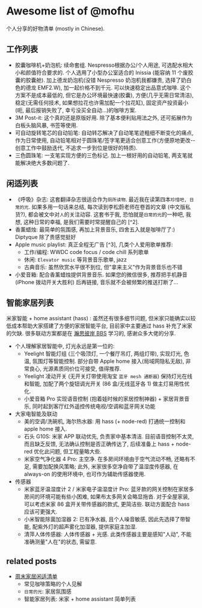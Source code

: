 # Awesome list of @mofhu

个人分享的好物清单 (mostly in Chinese).

## 工作列表

* 胶囊咖啡机+奶泡机: 续命套组. Nespresso根据办公/个人用途, 可选配水相大小和颜值符合要求的. 个人选用了小型办公室适合的 Inissia (能容纳 11 个废胶囊的胶囊舱). 加上德龙奶泡机(没错 Nespresso 奶泡机我都嫌贵, 选择了奶白色的德龙 EMF2.W), 加一起价格不到千元. 可以快速稳定出品意式咖啡. 这个方案不是成本最低的, 但它是办公环境最快速(胶囊), 方便(几乎无需日常清洁), 稳定(无需任何技术, 如果想拉花也许需加配一个拉花缸), 固定资产投资最小(呃, 最后报销失败了, 幸亏没买全自动...)的咖啡方案.
* 3M Post-it: 这个真的还是原版好用. 除了基本便利贴用法之外, 还可拓展作为白板头脑风暴, 书签等使用.
* 可自动旋转笔芯的自动铅笔: 自动转芯解决了自动笔笔迹粗细不断变化的痛点, 作为日常使用, 自动铅笔相对于圆珠笔/签字笔更适合创意工作(方便原地更改--创意工作中鼓励迭代, 不追求一步到位是很好的特质).
* 三色圆珠笔: 一支笔实现方便的三色标记. 加上一根好用的自动铅笔, 两支笔就能解决绝大多数问题了.

## 闲适列表

* 《呼吸》杂志: 这套翻译杂志很适合作为`厕所读物`. 最近我在读第四本`珍惜吧, 日常的光`. 如果多用一句话来总结, 每次读到李松蔚老师在卷首的文章 (中文版私货?), 都会被文中对`人`的关注动容. 这套书于我, 恐怕就是`日常的光`的一种吧, 我想, 这种日常的幸福, 是我们需要时常提醒自己的 [^2].
* 香薰蜡烛: 最简单的氛围感, 再加上背景音乐, 四舍五入就是咖啡厅了:) Diptyque 除了贵感觉挺好
* Apple music playlist: 真正全程无广告 [^3], 几类个人爱用歌单推荐:
    * 工作/编程: WWDC code focus / code chill 系列歌单
    * 休闲: `Elevator music` 等背景音乐歌单, jazz
    * 古典音乐: 虽然欣赏水平很不到位, 但"拿来主义"作为背景音乐也不错
* 小爱音箱: 配合香薰蜡烛提供背景音乐. 如果您的微信很多, 推荐把手机静音 (iPhone 拨动开关大胜利) 后再链接, 音乐就不会被频繁的推送打断了...

## 智能家居列表

米家智能 + home assistant (hass) : 虽然还有很多细节问题, 但米家只能确实以较低成本帮助大家搭建了方便的家居智能平台, 目前家中主要通过 hass 补充了米家的欠缺. 很多联动方案都是在 [瀚思彼岸 BBS](bbs.hassbian.com) 学习的, 感谢众多大佬的分享.

* 个人理解家居智能中, 灯光永远是第一位的:
    - Yeelight 智能灯组 (三个吸顶灯, 一个餐厅吊灯, 两组灯带), 实现灯光, 色温, 氛围灯等智能控制. 部分自带 Apple home 接入(局域网隐私无敌), 非常良心, 光源素质同价位可接受, 值得推荐.
    - Yeelight 凌动开关 (无开关灯带使用淘宝 `蓝牙 mesh 通断器`) 保持灯光在线和智能, 加配了两个旋钮调光开关 (86 盒/无线蓝牙各 1) 做主灯易用性优化.
    - 小爱音箱 Pro 实现语音控制 (抱着娃时候的家居控制神器) + 家居背景音乐, 同时起到客厅红外遥控传统电视/空调和蓝牙网关功能
* 大家电智能及联动
    - 美的空调/洗碗机, 海尔热水器: 用 hass (+ node-red) 打通统一控制和 apple home 接入.
    - 石头 G10S: 米家 APP 联动优先, 负责家中基本清洁. 目前语音控制不太灵, 而且缺乏反馈, 无法确认控制是否正确传达了, 后续准备上 hass + node-red 优化此问题, 但工程量略大些.
    - 米家空气净化器 4 Pro: 主空净. 在多房间环境由于空气流动不畅, 还略有不足, 需要加配换风策略; 此外, 米家很多空净自带了温湿度传感器, 在 always-on 的使用环境中, 也可作为辅助传感器使用.
* 传感器
    - 米家蓝牙温湿度计 2 / 米家电子温湿度计 Pro: 蓝牙款的网关控制在家居多房间的环境可能有些小困难, 如果布太多网关会略显拖沓. 对于全屋家装, 可以考虑米家 86 盒开关带传感器的款式, 更简洁些. 联动方面配合 hass 应该可更强大.
    - 小米智能除菌加湿器 2: 已有净水器, 且个人噪音敏感, 因此先选择了带智能, 配紫外灯的超声雾化加湿器, 提供家庭主加湿.
    - 清萍人体传感器: 人体传感器 + 光感. 此类传感器主要是感知"人动", 不能准确测量"人在"的状态, 需留意.

## related posts

- [周末家居闲适清单](http://frank-the-obscure.me/2022/10/15/awesome-list-daily-light/)
    - 常见咖啡策略的个人见解
    - `日常的光`: 家居氛围感
    - 智能家居列表: 米家 + home assistant 简单列表

